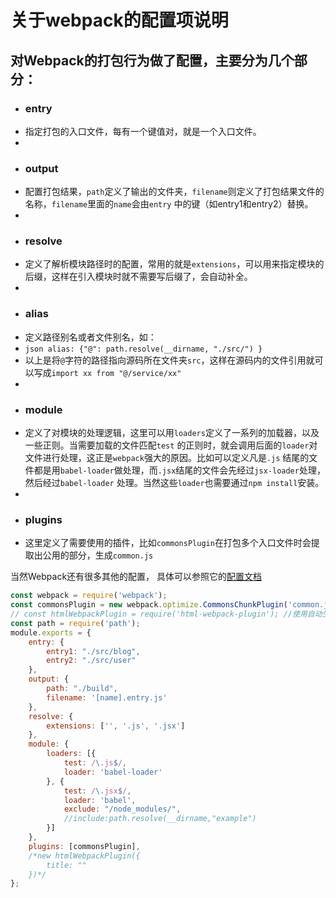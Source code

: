 # 关于webpack的配置项说明

## 对Webpack的打包行为做了配置，主要分为几个部分：

* ### entry
* 指定打包的入口文件，每有一个键值对，就是一个入口文件。
*
* ### output
* 配置打包结果，`path`定义了输出的文件夹，`filename`则定义了打包结果文件的名称，`filename`里面的`name`会由`entry`
  中的键（如entry1和entry2）替换。
*
* ### resolve
* 定义了解析模块路径时的配置，常用的就是`extensions`，可以用来指定模块的后缀，这样在引入模块时就不需要写后缀了，会自动补全。
*
* ### alias
* 定义路径别名或者文件别名，如：
* ```json alias: {"@": path.resolve(__dirname, "./src/") }```
* 以上是将`@`字符的路径指向源码所在文件夹`src`，这样在源码内的文件引用就可以写成`import xx from "@/service/xx"`
* 
* ### module
* 定义了对模块的处理逻辑，这里可以用`loaders`定义了一系列的加载器，以及一些正则。当需要加载的文件匹配`test`
  的正则时，就会调用后面的`loader`对文件进行处理，这正是`webpack`强大的原因。比如可以定义凡是`.js`
  结尾的文件都是用`babel-loader`做处理，而`.jsx`结尾的文件会先经过`jsx-loader`处理，然后经过`babel-loader`
  处理。当然这些`loader`也需要通过`npm install`安装。
*
* ### plugins
* 这里定义了需要使用的插件，比如`commonsPlugin`在打包多个入口文件时会提取出公用的部分，生成`common.js`

当然Webpack还有很多其他的配置，
具体可以参照它的[配置文档](http://webpack.github.io/docs/configuration.html)

```javascript
const webpack = require('webpack');
const commonsPlugin = new webpack.optimize.CommonsChunkPlugin('common.js');
// const htmlWebpackPlugin = require('html-webpack-plugin'); //使用自动生成html文件的一个插件
const path = require('path');
module.exports = {
    entry: {
        entry1: "./src/blog",
        entry2: "./src/user"
    },
    output: {
        path: "./build",
        filename: '[name].entry.js'
    },
    resolve: {
        extensions: ['', '.js', '.jsx']
    },
    module: {
        loaders: [{
            test: /\.js$/,
            loader: 'babel-loader'
        }, {
            test: /\.jsx$/,
            loader: 'babel',
            exclude: "/node_modules/",
            //include:path.resolve(__dirname,"example")
        }]
    },
    plugins: [commonsPlugin],
    /*new htmlWebpackPlugin({
        title: ""
    })*/
};
```